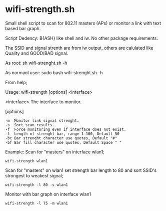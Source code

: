 # wifi-strength.sh
Small shell script to scan for 802.11 masters (APs) or monitor a link with text based bar graph.

Script Dedency: B{ASH} like shell and iw. No other package requirements.

 The SSID and signal strenth are from iw output, others are
 calulated like Quality and GOOD/BAD signal.

 As root:
  sh wifi-strenght.sh -h

 As normanl user:
  sudo bash wifi-strenght.sh -h

From help;

Usage: wifi-strength [options] \<interface\>

\<interface\>  The interface to monitor. 

[options]

	-m	Monitor link signal strenght.
  	-s	Sort scan results.
  	-f	Force monitoring even if interface does not exist.
  	-l	Length of strenght bar, range 1-100, Default 50
  	-bc	Bar strenght character use quotes, Default "#"
  	-bf	Bar fill character use quotes, Default Space " "

Example:
  Scan for "masters" on interface wlan1;

	wifi-strength wlan1

  Scan for "masters" on wlan1 set strength bar length to 80 
  and sort SSID's strongest to weakest signal;

	wifi-strength -l 80 -s wlan1

  Monitor with bar graph on interface wlan1

	wifi-strength -l 75 -m wlan1
